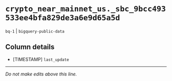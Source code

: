 # `crypto_near_mainnet_us._sbc_9bcc493533ee4bfa829de3a6e9d65a5d`
`bq-1` | `bigquery-public-data`

## Column details
* [TIMESTAMP] `last_update`

-------------------------------------------------------------------------------
*Do not make edits above this line.*
